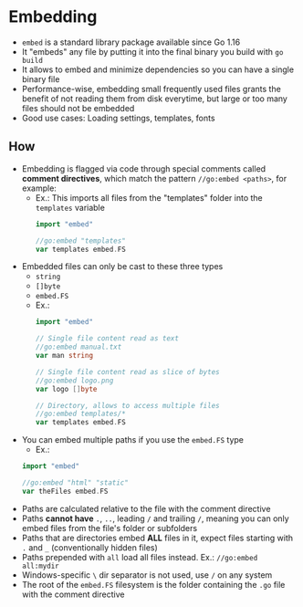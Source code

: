 # Embedding

- `embed` is a standard library package available since Go 1.16
- It "embeds" any file by putting it into the final binary you build with `go build`
- It allows to embed and minimize dependencies so you can have a single binary file
- Performance-wise, embedding small frequently used files grants the benefit of not reading them from disk everytime, but large or too many files should not be embedded
- Good use cases: Loading settings, templates, fonts

## How
- Embedding is flagged via code through special comments called **comment directives**, which match the pattern `//go:embed <paths>`, for example:
  - Ex.: This imports all files from the "templates" folder into the `templates` variable
    ```go
    import "embed"
  
    //go:embed "templates"
    var templates embed.FS
    ```
- Embedded files can only be cast to these three types
  - `string`
  - `[]byte`
  - `embed.FS`
  - Ex.:
    ```go
    import "embed"

    // Single file content read as text
    //go:embed manual.txt
    var man string

    // Single file content read as slice of bytes
    //go:embed logo.png
    var logo []byte

    // Directory, allows to access multiple files
    //go:embed templates/*
    var templates embed.FS
    ```
- You can embed multiple paths if you use the `embed.FS` type
  - Ex.:
  ```go
  import "embed"

  //go:embed "html" "static"
  var theFiles embed.FS
  ```
- Paths are calculated relative to the file with the comment directive
- Paths **cannot have** `.`, `..`, leading `/` and trailing `/`, meaning you can only embed files from the file's folder or subfolders
- Paths that are directories embed **ALL** files in it, expect files starting with `.` and `_` (conventionally hidden files)
- Paths prepended with `all` load all files instead. Ex.: `//go:embed all:mydir`
- Windows-specific `\` dir separator is not used, use `/` on any system
- The root of the `embed.FS` filesystem is the folder containing the `.go` file with the comment directive
